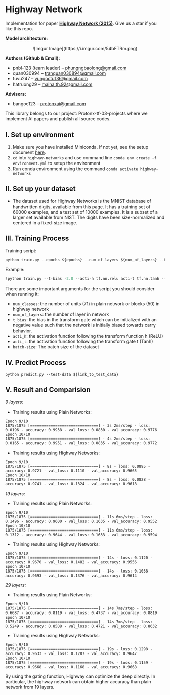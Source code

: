 # Highway Network

Implementation for paper **[Highway Network (2015)](https://arxiv.org/abs/1505.00387)**. Give us a star if you like this repo.

**Model architecture:**

<p align="center">
![Imgur Image](https://i.imgur.com/54bFTRm.png)
</p>

**Authors (Github & Email):**

- pnbl-123 (team leader) – [phungngbaolong@gmail.com](mailto:phungngbaolong@gmail.com)
- quan030994 – [tranquan030894@gmail.com](mailto:tranquan030894@gmail.com)
- tuvu247 – [vungoctu136@gmail.com](mailto:vungoctu136@gmail.com)
- hatruong29 – [maiha.th.92@gmail.com](mailto:maiha.th.92@gmail.com)

**Advisors:**

- bangoc123 – [protonxai@gmail.com](mailto:protonxai@gmail.com)

This library belongs to our project: Protonx-tf-03-projects where we implement AI papers and publish all source codes.

## I. Set up environment

1. Make sure you have installed Miniconda. If not yet, see the setup document [here]([https://docs.conda.io/en/latest/miniconda.html](https://docs.conda.io/en/latest/miniconda.html)).
2. `cd` into `highway-networks` and use command line `conda env create -f environment.yml` to setup the environment
3. Run conda environment using the command `conda activate highway-networks`

## II. Set up your dataset

- The dataset used for Highway Networks is the MNIST database of handwritten digits, available from this page. It has a training set of 60000 examples, and a test set of 10000 examples. It is a subset of a larger set available from NIST. The digits have been size-normalized and centered in a fixed-size image.

## III. Training Process

Training script:

```python
python train.py --epochs ${epochs} --num-of-layers ${num_of_layers} --batch-size ${batch_size}

```

Example:

```python
!python train.py --t-bias -2.0 --acti-h tf.nn.relu acti-t tf.nn.tanh --num-of-layers 10 --batch-size 128 --epochs 10 --num-classes 10

```

There are some important arguments for the script you should consider when running it:

- `num_classes`: the number of units (71) in plain network or blocks (50) in highway network
- `num_of_layers`: the number of layer in network
- `t_bias`: the bias in the transform gate which can be initialized with an negative value such that the network is initially biased towards carry behavior.
- `acti_h`: the activation function following the transform function h (ReLU)
- `acti_t`: the activation function following the transform gate t (Tanh)
- `batch-size`: The batch size of the dataset

## IV. Predict Process

```
python predict.py --test-data ${link_to_test_data}

```

## V. Result and Comparision

*9 layers:*

- Training results using Plain Networks:

```
Epoch 9/10
1875/1875 [==============================] - 3s 2ms/step - loss: 0.0196 - accuracy: 0.9938 - val_loss: 0.0830 - val_accuracy: 0.9776
Epoch 10/10
1875/1875 [==============================] - 4s 2ms/step - loss: 0.0165 - accuracy: 0.9951 - val_loss: 0.0835 - val_accuracy: 0.9772

```

- Training results using Highway Networks:

```
Epoch 9/10
1875/1875 [==============================] - 8s - loss: 0.0895 - accuracy: 0.9721 - val_loss: 0.1110 - val_accuracy: 0.9665
Epoch 10/10
1875/1875 [==============================] - 8s - loss: 0.0828 - accuracy: 0.9741 - val_loss: 0.1324 - val_accuracy: 0.9618

```

*19 layers:*

- Training results using Plain Networks:

```
Epoch 9/10
1875/1875 [==============================] - 11s 6ms/step - loss: 0.1496 - accuracy: 0.9600 - val_loss: 0.1635 - val_accuracy: 0.9552
Epoch 10/10
1875/1875 [==============================] - 11s 6ms/step - loss: 0.1312 - accuracy: 0.9644 - val_loss: 0.1633 - val_accuracy: 0.9594

```

- Training results using Highway Networks:

```
Epoch 9/10
1875/1875 [==============================] - 14s - loss: 0.1120 - accuracy: 0.9670 - val_loss: 0.1482 - val_accuracy: 0.9556
Epoch 10/10
1875/1875 [==============================] - 14s - loss: 0.1038 - accuracy: 0.9693 - val_loss: 0.1376 - val_accuracy: 0.9614

```

*29 layers:*

- Training results using Plain Networks:

```
Epoch 9/10
1875/1875 [==============================] - 14s 7ms/step - loss: 0.6687 - accuracy: 0.8119 - val_loss: 0.4737 - val_accuracy: 0.8819
Epoch 10/10
1875/1875 [==============================] - 14s 7ms/step - loss: 0.5249 - accuracy: 0.8508 - val_loss: 0.4721 - val_accuracy: 0.8632

```

- Training results using Highway Networks:

```
Epoch 9/10
1875/1875 [==============================] - 19s - loss: 0.1298 - accuracy: 0.9633 - val_loss: 0.1287 - val_accuracy: 0.9647
Epoch 10/10
1875/1875 [==============================] - 19s - loss: 0.1159 - accuracy: 0.9668 - val_loss: 0.1168 - val_accuracy: 0.9668

```

By using the gating function, Highway can optimize the deep directly. In particular, the highway network can obtain higher accuracy than plain network from 19 layers.
